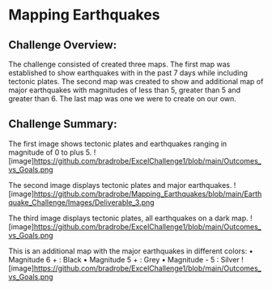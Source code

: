 # Mapping Earthquakes


## Challenge Overview:
The challenge consisted of created three maps.  The first map was established to show earthquakes with in the past 7 days while including tectonic plates. The second map was created to show and additional map of major earthquakes with magnitudes of less than 5, greater than 5 and greater than 6.  The last map was one we were to create on our own.

## Challenge Summary:

The first image shows tectonic plates and earthquakes ranging in magnitude of 0 to plus 5.
![image]https://github.com/bradrobe/ExcelChallenge1/blob/main/Outcomes_vs_Goals.png
 

The second image displays tectonic plates and major earthquakes.
![image]https://github.com/bradrobe/Mapping_Earthquakes/blob/main/Earthquake_Challenge/Images/Deliverable_3.png
 
The third image displays tectonic plates, all earthquakes on a dark map.
![image]https://github.com/bradrobe/ExcelChallenge1/blob/main/Outcomes_vs_Goals.png
 

This is an additional map with the major earthquakes in different colors:
•	Magnitude 6 + : Black
•	Magnitude 5 + : Grey
•	Magnitude - 5 : Silver
![image]https://github.com/bradrobe/ExcelChallenge1/blob/main/Outcomes_vs_Goals.png

 
